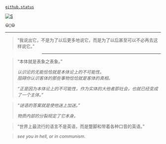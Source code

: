 [`github.status`](https://githubstatus.com/)

[![S](https://readme-typing-svg.demolab.com?font=anka+coder&duration=2048&pause=1024&color=F72C4F&center=true&vCenter=true&width=435&lines=yhm+ypa+%F0%9F%98%83;%F0%9F%98%90;%F0%9F%98%AC;%F0%9F%99%83)](https://git.io/typing-svg)

~~~~ postscript
😃🤔😄
~~~~

----


> “我说出它，不是为了以后更多地说它，而是为了以后甚至可以不必再去这样说它。”

> > > ---

> “本体就是表象之表象。”
> 
> *认识论的无能恰恰就是本体论上的不可能性。*  
> *阻碍你认识客体的那些事物恰恰就是客体的真相。*  
> 
> *“正是因为本体论上的不可能性，作为实体的大他者即社会，也就已经变成了一个主体。”*
> 

> *“谜语的答案就是使他迷上加迷。”*
> 
> *物质内部的分裂规定了它本身。*
> 

> “世界上最流行的语言不是英语，而是蹩脚和带着各种口音的英语。”

> *see you in hell, or in communism.*
